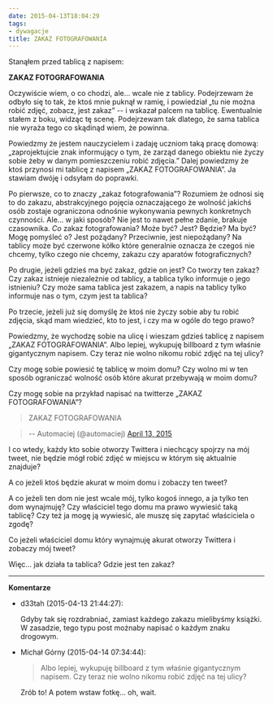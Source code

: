 ```yaml
---
date: 2015-04-13T18:04:29
tags:
- dywagacje
title: ZAKAZ FOTOGRAFOWANIA
---
```


Stanąłem przed tablicą z napisem:

**ZAKAZ FOTOGRAFOWANIA**

Oczywiście wiem, o co chodzi, ale… wcale nie z tablicy. <!--more-->Podejrzewam
że odbyło się to tak, że ktoś mnie puknął w ramię, i powiedział „tu nie można
robić zdjęć, zobacz, jest zakaz” -- i wskazał palcem na tablicę. Ewentualnie
stałem z boku, widząc tę scenę. Podejrzewam tak dlatego, że sama tablica nie
wyraża tego co skądinąd wiem, że powinna.

Powiedzmy że jestem nauczycielem i zadaję uczniom taką pracę domową:
„zaprojektujcie znak informujący o tym, że zarząd danego obiektu nie życzy
sobie żeby w danym pomieszczeniu robić zdjęcia.” Dalej powiedzmy że ktoś
przynosi mi tablicę z napisem „ZAKAZ FOTOGRAFOWANIA”. Ja stawiam dwóję i
odsyłam do poprawki.

Po pierwsze, co to znaczy „zakaz fotografowania”? Rozumiem że odnosi się to do
zakazu, abstrakcyjnego pojęcia oznaczającego że wolność jakichś osób zostaje
ograniczona odnośnie wykonywania pewnych konkretnych czynności. Ale… w jaki
sposób? Nie jest to nawet pełne zdanie, brakuje czasownika. _Co_ zakaz
fotografowania? Może być? Jest? Będzie? Ma być? Mogę pomyśleć o? Jest
pożądany? Przeciwnie, jest niepożądany? Na tablicy może być czerwone kółko
które generalnie oznacza że czegoś nie chcemy, tylko czego nie chcemy, zakazu
czy aparatów fotograficznych?

Po drugie, jeżeli gdzieś ma być zakaz, gdzie on jest? Co tworzy ten zakaz? Czy
zakaz istnieje niezależnie od tablicy, a tablica tylko informuje o jego
istnieniu? Czy może sama tablica jest zakazem, a napis na tablicy tylko
informuje nas o tym, czym jest ta tablica?

Po trzecie, jeżeli już się domyślę że ktoś nie życzy sobie aby tu robić
zdjęcia, skąd mam wiedzieć, kto to jest, i czy ma w ogóle do tego prawo?

Powiedzmy, że wychodzę sobie na ulicę i wieszam gdzieś tablicę z napisem
„ZAKAZ FOTOGRAFOWANIA”. Albo lepiej, wykupuję billboard z tym właśnie
gigantycznym napisem. Czy teraz nie wolno nikomu robić zdjęć na tej ulicy?

Czy mogę sobie powiesić tę tablicę w moim domu? Czy wolno mi w ten sposób
ograniczać wolność osób które akurat przebywają w moim domu?

Czy mogę sobie na przykład napisać na twitterze „ZAKAZ FOTOGRAFOWANIA”?

> ZAKAZ FOTOGRAFOWANIA

>

> -- Automaciej (@automaciej) [April 13,
2015](https://twitter.com/automaciej/status/587646373086003200)

I co wtedy, każdy kto sobie otworzy Twittera i niechcący spojrzy na mój tweet,
nie będzie mógł robić zdjęć w miejscu w którym się aktualnie znajduje?

A co jeżeli ktoś będzie akurat w moim domu i zobaczy ten tweet?

A co jeżeli ten dom nie jest wcale mój, tylko kogoś innego, a ja tylko ten dom
wynajmuję? Czy właściciel tego domu ma prawo wywiesić taką tablicę? Czy też ja
mogę ją wywiesić, ale muszę się zapytać właściciela o zgodę?

Co jeżeli właściciel domu który wynajmuję akurat otworzy Twittera i zobaczy
mój tweet?

Więc... jak działa ta tablica? Gdzie jest ten zakaz?

----
**Komentarze**

* d33tah (2015-04-13 21:44:27): <p>Gdyby tak się rozdrabniać, zamiast każdego
  zakazu mielibyśmy książki. W zasadzie, tego typu post możnaby napisać o każdym
  znaku drogowym.</p>
* Michał Górny (2015-04-14 07:34:44): <blockquote>   <p>Albo lepiej, wykupuję
  billboard z tym właśnie gigantycznym napisem. Czy teraz nie wolno nikomu robić
  zdjęć na tej ulicy?</p> </blockquote>  <p>Zrób to! A potem wstaw fotkę… oh,
  wait.</p>

